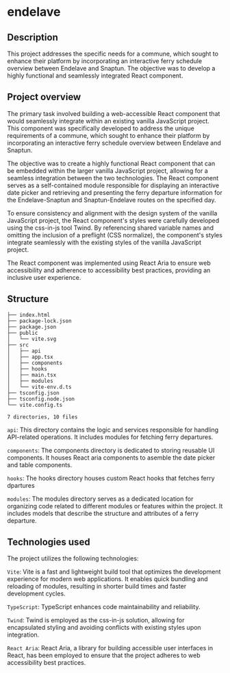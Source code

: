 # endelave

## Description

This project addresses the specific needs for a commune, which sought to enhance their platform by incorporating an interactive ferry schedule overview between Endelave and Snaptun. The objective was to develop a highly functional and seamlessly integrated React component.

## Project overview

The primary task involved building a web-accessible React component that would seamlessly integrate within an existing vanilla JavaScript project. This component was specifically developed to address the unique requirements of a commune, which sought to enhance their platform by incorporating an interactive ferry schedule overview between Endelave and Snaptun.

The objective was to create a highly functional React component that can be embedded within the larger vanilla JavaScript project, allowing for a seamless integration between the two technologies. The React component serves as a self-contained module responsible for displaying an interactive date picker and retrieving and presenting the ferry departure information for the Endelave-Snaptun and Snaptun-Endelave routes on the specified day.

To ensure consistency and alignment with the design system of the vanilla JavaScript project, the React component's styles were carefully developed using the css-in-js tool Twind. By referencing shared variable names and omitting the inclusion of a preflight (CSS normalize), the component's styles integrate seamlessly with the existing styles of the vanilla JavaScript project.

The React component was implemented using React Aria to ensure web accessibility and adherence to accessibility best practices, providing an inclusive user experience.



## Structure



```.
├── index.html
├── package-lock.json
├── package.json
├── public
│   └── vite.svg
├── src
│   ├── api
│   ├── app.tsx
│   ├── components
│   ├── hooks
│   ├── main.tsx
│   ├── modules
│   └── vite-env.d.ts
├── tsconfig.json
├── tsconfig.node.json
└── vite.config.ts

7 directories, 10 files
```

`api`: This directory contains the logic and services responsible for handling API-related operations. It includes modules for fetching ferry departures.

`components`: The components directory is dedicated to storing reusable UI components. It houses React aria components to asemble the date picker and table components.

`hooks`: The hooks directory houses custom React hooks that fetches ferry dpartures 

`modules`: The modules directory serves as a dedicated location for organizing code related to different modules or features within the project. It includes models that describe the structure and attributes of a ferry departure.


## Technologies used

The project utilizes the following technologies:

`Vite`: Vite is a fast and lightweight build tool that optimizes the development experience for modern web applications. It enables quick bundling and reloading of modules, resulting in shorter build times and faster development cycles.

`TypeScript`: TypeScript enhances code maintainability and reliability.

`Twind`: Twind is employed as the css-in-js solution, allowing for encapsulated styling and avoiding conflicts with existing styles upon integration.

`React Aria`: React Aria, a library for building accessible user interfaces in React, has been employed to ensure that the project adheres to web accessibility best practices. 
